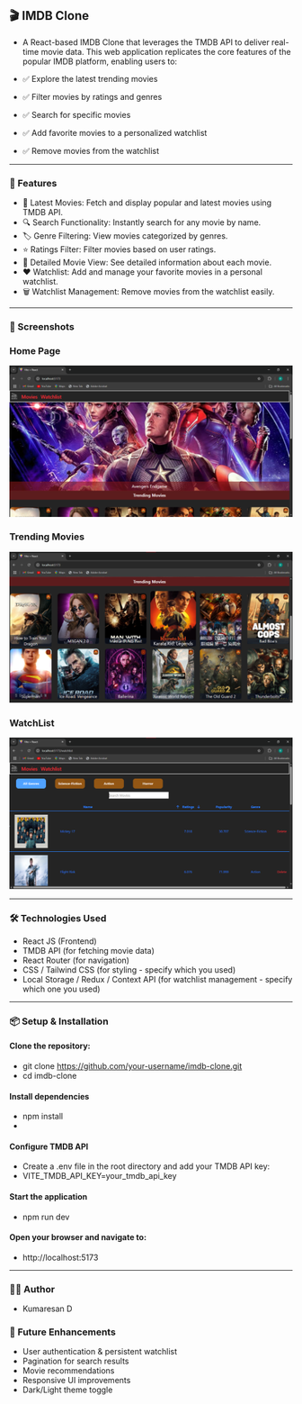 ## 🎬 IMDB Clone
- A React-based IMDB Clone that leverages the TMDB API to deliver real-time movie data. This web application replicates the core features of the popular IMDB platform, enabling users to:

- ✅ Explore the latest trending movies
- ✅ Filter movies by ratings and genres
- ✅ Search for specific movies
- ✅ Add favorite movies to a personalized watchlist
- ✅ Remove movies from the watchlist

---

### 🚀 Features
- 📌 Latest Movies: Fetch and display popular and latest movies using TMDB API.
- 🔍 Search Functionality: Instantly search for any movie by name.
- 🏷️ Genre Filtering: View movies categorized by genres.
- ⭐ Ratings Filter: Filter movies based on user ratings.
- 📄 Detailed Movie View: See detailed information about each movie.
- ❤️ Watchlist: Add and manage your favorite movies in a personal watchlist.
- 🗑️ Watchlist Management: Remove movies from the watchlist easily.

---

### 📸 Screenshots

### Home Page
![Home](./Screenshots/Home_Page.png)

### Trending Movies
![Home](./Screenshots/Trending_Movies.png)

### WatchList
![Home](./Screenshots/Watchlist.png)

---

### 🛠️ Technologies Used
- React JS (Frontend)
- TMDB API (for fetching movie data)
- React Router (for navigation)
- CSS / Tailwind CSS (for styling - specify which you used)
- Local Storage / Redux / Context API (for watchlist management - specify which one you used)

---

### 📦 Setup & Installation

#### Clone the repository:
- git clone https://github.com/your-username/imdb-clone.git
- cd imdb-clone

#### Install dependencies
- npm install
- 
#### Configure TMDB API
- Create a .env file in the root directory and add your TMDB API key:
- VITE_TMDB_API_KEY=your_tmdb_api_key
  
#### Start the application
- npm run dev
  
#### Open your browser and navigate to:
- http://localhost:5173
  
---

### 👨‍🎓 Author
- Kumaresan D

### 🚀 Future Enhancements
- User authentication & persistent watchlist
- Pagination for search results
- Movie recommendations
- Responsive UI improvements
- Dark/Light theme toggle

